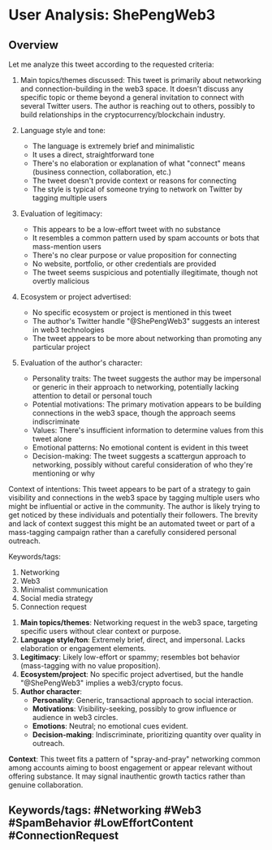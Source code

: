# User Analysis: ShePengWeb3

## Overview

<think>
Let me analyze this tweet according to the requested criteria:

1. Main topics/themes discussed:
   This tweet is primarily about networking and connection-building in the web3 space. It doesn't discuss any specific topic or theme beyond a general invitation to connect with several Twitter users. The author is reaching out to others, possibly to build relationships in the cryptocurrency/blockchain industry.

2. Language style and tone:
   - The language is extremely brief and minimalistic
   - It uses a direct, straightforward tone
   - There's no elaboration or explanation of what "connect" means (business connection, collaboration, etc.)
   - The tweet doesn't provide context or reasons for connecting
   - The style is typical of someone trying to network on Twitter by tagging multiple users

3. Evaluation of legitimacy:
   - This appears to be a low-effort tweet with no substance
   - It resembles a common pattern used by spam accounts or bots that mass-mention users
   - There's no clear purpose or value proposition for connecting
   - No website, portfolio, or other credentials are provided
   - The tweet seems suspicious and potentially illegitimate, though not overtly malicious

4. Ecosystem or project advertised:
   - No specific ecosystem or project is mentioned in this tweet
   - The author's Twitter handle "@ShePengWeb3" suggests an interest in web3 technologies
   - The tweet appears to be more about networking than promoting any particular project

5. Evaluation of the author's character:
   - Personality traits: The tweet suggests the author may be impersonal or generic in their approach to networking, potentially lacking attention to detail or personal touch
   - Potential motivations: The primary motivation appears to be building connections in the web3 space, though the approach seems indiscriminate
   - Values: There's insufficient information to determine values from this tweet alone
   - Emotional patterns: No emotional content is evident in this tweet
   - Decision-making: The tweet suggests a scattergun approach to networking, possibly without careful consideration of who they're mentioning or why

Context of intentions:
This tweet appears to be part of a strategy to gain visibility and connections in the web3 space by tagging multiple users who might be influential or active in the community. The author is likely trying to get noticed by these individuals and potentially their followers. The brevity and lack of context suggest this might be an automated tweet or part of a mass-tagging campaign rather than a carefully considered personal outreach.

Keywords/tags:
1. Networking
2. Web3
3. Minimalist communication
4. Social media strategy
5. Connection request
</think>

1. **Main topics/themes**: Networking request in the web3 space, targeting specific users without clear context or purpose.  
2. **Language style/ton**: Extremely brief, direct, and impersonal. Lacks elaboration or engagement elements.  
3. **Legitimacy**: Likely low-effort or spammy; resembles bot behavior (mass-tagging with no value proposition).  
4. **Ecosystem/project**: No specific project advertised, but the handle "@ShePengWeb3" implies a web3/crypto focus.  
5. **Author character**:  
   - **Personality**: Generic, transactional approach to social interaction.  
   - **Motivations**: Visibility-seeking, possibly to grow influence or audience in web3 circles.  
   - **Emotions**: Neutral; no emotional cues evident.  
   - **Decision-making**: Indiscriminate, prioritizing quantity over quality in outreach.  

**Context**: This tweet fits a pattern of "spray-and-pray" networking common among accounts aiming to boost engagement or appear relevant without offering substance. It may signal inauthentic growth tactics rather than genuine collaboration.  

**Keywords/tags**: #Networking #Web3 #SpamBehavior #LowEffortContent #ConnectionRequest
---
